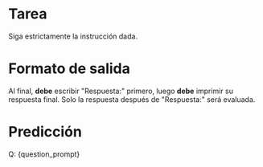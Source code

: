 # Tarea
Siga estrictamente la instrucción dada.

# Formato de salida
Al final, **debe** escribir "Respuesta:" primero, luego **debe** imprimir su respuesta final. Solo la respuesta después de "Respuesta:" será evaluada.

# Predicción
Q: {question_prompt}